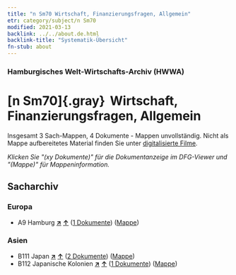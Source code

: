 ```yaml
---
title: "n Sm70 Wirtschaft, Finanzierungsfragen, Allgemein"
etr: category/subject/n Sm70
modified: 2021-03-13
backlink: ../../about.de.html
backlink-title: "Systematik-Übersicht"
fn-stub: about
---
```


### Hamburgisches Welt-Wirtschafts-Archiv (HWWA)
# [n Sm70]{.gray}&#8201; Wirtschaft, Finanzierungsfragen, Allgemein&#160; 




Insgesamt 3 Sach-Mappen, 4 Dokumente - Mappen unvollständig.
Nicht als Mappe aufbereitetes Material finden Sie unter [digitalisierte Filme](/film/h1_sh).

_Klicken Sie "(xy Dokumente)" für die Dokumentanzeige im DFG-Viewer und "(Mappe)" für Mappeninformation._

## Sacharchiv




### Europa

- A9 Hamburg [**&nearr;**](../../../geo/i/140905/about.de.html "Hamburg (alle Mappen)") [**&uarr;**](../../../geo/about.de.html#A9 "Ländersystematik") (<a href="https://pm20.zbw.eu/dfgview/sh/140905,145864" title="über: Hamburg : Wirtschaft, Finanzierungsfragen, Allgemein" target="_blank">1 Dokumente</a>) ([Mappe](../../../../folder/sh/1409xx/140905/1458xx/145864/about.de.html))

### Asien

- B111 Japan [**&nearr;**](../../../geo/i/141272/about.de.html "Japan (alle Mappen)") [**&uarr;**](../../../geo/about.de.html#B111 "Ländersystematik") (<a href="https://pm20.zbw.eu/dfgview/sh/141272,145864" title="über: Japan : Wirtschaft, Finanzierungsfragen, Allgemein" target="_blank">2 Dokumente</a>) ([Mappe](../../../../folder/sh/1412xx/141272/1458xx/145864/about.de.html))
- B112 Japanische Kolonien [**&nearr;**](../../../geo/i/141273/about.de.html "Japanische Kolonien (alle Mappen)") [**&uarr;**](../../../geo/about.de.html#B112 "Ländersystematik") (<a href="https://pm20.zbw.eu/dfgview/sh/141273,145864" title="über: Japanische Kolonien : Wirtschaft, Finanzierungsfragen, Allgemein" target="_blank">1 Dokumente</a>) ([Mappe](../../../../folder/sh/1412xx/141273/1458xx/145864/about.de.html))


